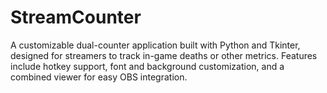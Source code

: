 # StreamCounter
A customizable dual-counter application built with Python and Tkinter, designed for streamers to track in-game deaths or other metrics. Features include hotkey support, font and background customization, and a combined viewer for easy OBS integration.
